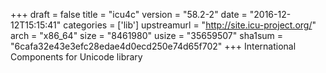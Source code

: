 +++
draft = false
title = "icu4c"
version = "58.2-2"
date = "2016-12-12T15:15:41"
categories = ['lib']
upstreamurl = "http://site.icu-project.org/"
arch = "x86_64"
size = "8461980"
usize = "35659507"
sha1sum = "6cafa32e43e3efc28edae4d0ecd250e74d65f702"
+++
International Components for Unicode library